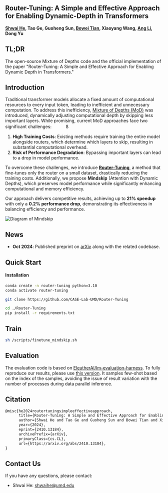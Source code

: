 ## Router-Tuning: A Simple and Effective Approach for Enabling Dynamic-Depth in Transformers

**[Shwai He](https://shwai-he.github.io/), Tao Ge, Guoheng Sun, [Bowei Tian](https://bowei.netlify.app/#about), Xiaoyang Wang, [Ang Li](https://www.ang-li.com/), Dong Yu**

## TL;DR
The open-source Mixture of Depths code and the official implementation of the paper "Router-Tuning: A Simple and Effective Approach for Enabling Dynamic Depth in Transformers."


## Introduction

Traditional transformer models allocate a fixed amount of computational resources to every input token, leading to inefficient and unnecessary computation. To address this inefficiency, [Mixture of Depths (MoD)](https://arxiv.org/abs/2404.02258) was introduced, dynamically adjusting computational depth by skipping less important layers. While promising, current MoD approaches face two significant challenges:
　　　ß
1. **High Training Costs**: Existing methods require training the entire model alongside routers, which determine which layers to skip, resulting in substantial computational overhead.
2. **Risk of Performance Degradation**: Bypassing important layers can lead to a drop in model performance.

To overcome these challenges, we introduce [**Router-Tuning**](https://arxiv.org/abs/2410.13184), a method that fine-tunes only the router on a small dataset, drastically reducing the training costs. Additionally, we propose **Mindskip** (Attention with Dynamic Depths), which preserves model performance while significantly enhancing computational and memory efficiency. 

Our approach delivers competitive results, achieving up to **21% speedup** with only a **0.2% performance drop**, demonstrating its effectiveness in balancing efficiency and performance.

![Diagram of Mindskip](mindskip.svg)


## News

- **Oct 2024**: Published preprint on [arXiv](https://arxiv.org/abs/2410.13184) along with the related codebase.

## Quick Start

#### Installation

```bash
conda create -n router-tuning python=3.10
conda activate router-tuning

git clone https://github.com/CASE-Lab-UMD/Router-Tuning

cd ./Router-Tuning
pip install -r requirements.txt
```


## Train

```bash
sh /scripts/finetune_mindskip.sh
```

## Evaluation 

The evaluation code is based on [EleutherAI/lm-evaluation-harness](https://github.com/EleutherAI/lm-evaluation-harness). To fully reproduce our results, please use [this version](https://github.com/s1ghhh/lm-evaluation-harness). It samples few-shot based on the index of the samples, avoiding the issue of result variation with the number of processes during data parallel inference.

## Citation

```latex
@misc{he2024routertuningsimpleeffectiveapproach,
      title={Router-Tuning: A Simple and Effective Approach for Enabling Dynamic-Depth in Transformers}, 
      author={Shwai He and Tao Ge and Guoheng Sun and Bowei Tian and Xiaoyang Wang and Ang Li and Dong Yu},
      year={2024},
      eprint={2410.13184},
      archivePrefix={arXiv},
      primaryClass={cs.CL},
      url={https://arxiv.org/abs/2410.13184}, 
}
```


## Contact Us

If you have any questions, please contact:

- Shwai He: shwaihe@umd.edu